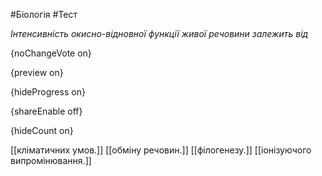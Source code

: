 #Біологія #Тест

*Інтенсивність окисно-відновної функції живої речовини залежить від*

{noChangeVote on}

{preview on}

{hideProgress on}

{shareEnable off}

{hideCount on}

[[кліматичних умов.]]
[[обміну речовин.]]
[[філогенезу.]]
[[іонізуючого випромінювання.]]
